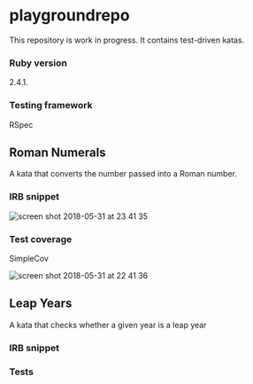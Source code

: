 # playgroundrepo

This repository is work in progress. It contains test-driven katas.

### Ruby version
2.4.1.

### Testing framework
RSpec



## Roman Numerals
A kata that converts the number passed into a Roman number.

### IRB snippet
![screen shot 2018-05-31 at 23 41 35](https://user-images.githubusercontent.com/33669463/40812326-2f631824-652d-11e8-8944-efe35fb4d9c6.png)

### Test coverage
SimpleCov

![screen shot 2018-05-31 at 22 41 36](https://user-images.githubusercontent.com/33669463/40812322-2c4fd604-652d-11e8-8e9d-50537ebfa090.png)



## Leap Years
A kata that checks whether a given year is a leap year

### IRB snippet

### Tests
